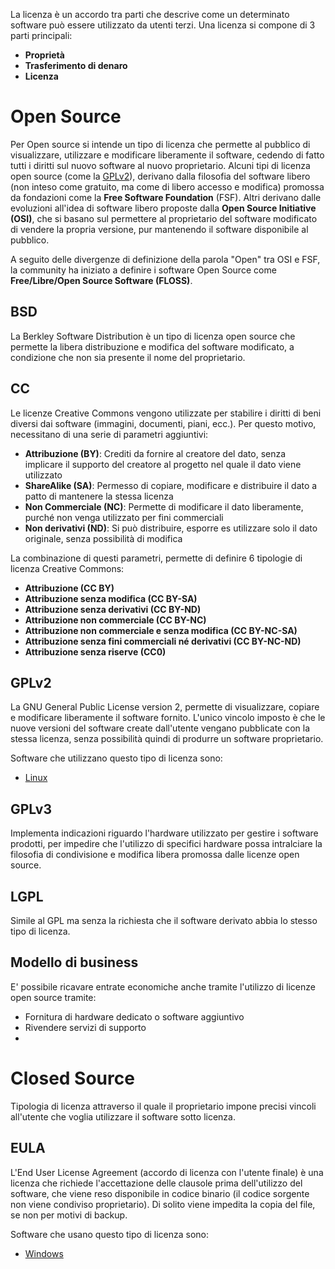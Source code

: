La licenza è un accordo tra parti che descrive come un determinato software può essere utilizzato da utenti terzi. Una licenza si compone di 3 parti principali:
- **Proprietà**
- **Trasferimento di denaro**
- **Licenza**

# Open Source
Per Open source si intende un tipo di licenza che permette al pubblico di visualizzare, utilizzare e modificare liberamente il software, cedendo di fatto tutti i diritti sul nuovo software al nuovo proprietario.
Alcuni tipi di licenza open source (come la [GPLv2](#GPLv2)), derivano dalla filosofia del software libero (non inteso come gratuito, ma come di libero accesso e modifica) promossa da fondazioni come la **Free Software Foundation** (FSF). 
Altri derivano dalle evoluzioni all'idea di software libero proposte dalla **Open Source Initiative (OSI)**, che si basano sul permettere al proprietario del software modificato di vendere la propria versione, pur mantenendo il software disponibile al pubblico.

A seguito delle divergenze di definizione della parola "Open" tra OSI e FSF, la community ha iniziato a definire i software Open Source come **Free/Libre/Open Source Software (FLOSS)**. 

## BSD
La Berkley Software Distribution è un tipo di licenza open source che permette la libera distribuzione e modifica del software modificato, a condizione che non sia presente il nome del proprietario.

## CC
Le licenze Creative Commons vengono utilizzate per stabilire i diritti di beni diversi dai software (immagini, documenti, piani, ecc.). Per questo motivo, necessitano di una serie di parametri aggiuntivi:
- **Attribuzione (BY)**: Crediti da fornire al creatore del dato, senza implicare il supporto del creatore al progetto nel quale il dato viene utilizzato
- **ShareAlike (SA)**: Permesso di copiare, modificare e distribuire il dato a patto di mantenere la stessa licenza
- **Non Commerciale (NC)**: Permette di modificare il dato liberamente, purché non venga utilizzato per fini commerciali
- **Non derivativi (ND)**: Si può distribuire, esporre es utilizzare solo il dato originale, senza possibilità di modifica

La combinazione di questi parametri, permette di definire 6 tipologie di licenza Creative Commons:
- **Attribuzione (CC BY)**
- **Attribuzione senza modifica (CC BY-SA)**
- **Attribuzione senza derivativi (CC BY-ND)**
- **Attribuzione non commerciale (CC BY-NC)**
- **Attribuzione non commerciale e senza modifica (CC BY-NC-SA)**
- **Attribuzione senza fini commerciali né derivativi (CC BY-NC-ND)**
- **Attribuzione senza riserve (CC0)**

## GPLv2
La GNU General Public License version 2, permette di visualizzare, copiare e modificare liberamente il software fornito. L'unico vincolo imposto è che le nuove versioni del software create dall'utente vengano pubblicate con la stessa licenza, senza possibilità quindi di produrre un software proprietario.

Software che utilizzano questo tipo di licenza sono:
- [Linux](../OS/Linux)

## GPLv3
Implementa indicazioni riguardo l'hardware utilizzato per gestire i software prodotti, per impedire che l'utilizzo di specifici hardware possa intralciare la filosofia di condivisione e modifica libera promossa dalle licenze open source.

## LGPL
Simile al GPL ma senza la richiesta che il software derivato abbia lo stesso tipo di licenza.

## Modello di business
E' possibile ricavare entrate economiche anche tramite l'utilizzo di licenze open source tramite:
- Fornitura di hardware dedicato o software aggiuntivo
- Rivendere servizi di supporto
- 

# Closed Source
Tipologia di licenza attraverso il quale il proprietario impone precisi vincoli all'utente che voglia utilizzare il software sotto licenza.

## EULA
L'End User License Agreement (accordo di licenza con l'utente finale) è una licenza che richiede l'accettazione delle clausole prima dell'utilizzo del software, che viene reso disponibile in codice binario (il codice sorgente non viene condiviso proprietario). Di solito viene impedita la copia del file, se non per motivi di backup.

Software che usano questo tipo di licenza sono:
- [Windows](../OS/Windows)